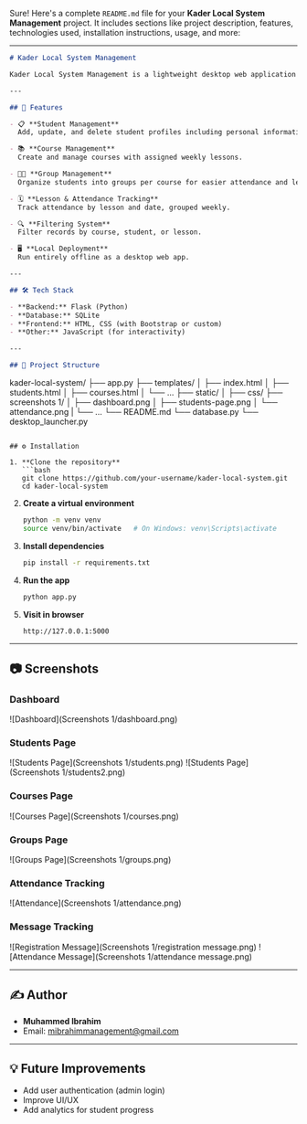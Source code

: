 Sure! Here's a complete `README.md` file for your **Kader Local System Management** project. It includes sections like project description, features, technologies used, installation instructions, usage, and more:

---

```markdown
# Kader Local System Management

Kader Local System Management is a lightweight desktop web application built with **Flask**, **SQLite**, and **HTML/CSS**. It is designed to manage students, courses, lessons, attendance, and group tracking in local learning environments such as coding academies or private classrooms.

---

## 🚀 Features

- 📋 **Student Management**  
  Add, update, and delete student profiles including personal information and course enrollments.

- 📚 **Course Management**  
  Create and manage courses with assigned weekly lessons.

- 🧑‍🏫 **Group Management**  
  Organize students into groups per course for easier attendance and lesson tracking.

- 🗓️ **Lesson & Attendance Tracking**  
  Track attendance by lesson and date, grouped weekly.

- 🔍 **Filtering System**  
  Filter records by course, student, or lesson.

- 🖥️ **Local Deployment**  
  Run entirely offline as a desktop web app.

---

## 🛠️ Tech Stack

- **Backend:** Flask (Python)
- **Database:** SQLite
- **Frontend:** HTML, CSS (with Bootstrap or custom)
- **Other:** JavaScript (for interactivity)

---

## 📂 Project Structure

```

kader-local-system/
├── app.py
├── templates/
│   ├── index.html
│   ├── students.html
│   ├── courses.html
│   └── ...
├── static/
│   ├── css/
├── screenshots 1/
│   ├── dashboard.png
│   ├── students-page.png
│   └── attendance.png
|   └── ...
└── README.md
└── database.py
└── desktop_launcher.py

````

## ⚙️ Installation

1. **Clone the repository**
   ```bash
   git clone https://github.com/your-username/kader-local-system.git
   cd kader-local-system
````

2. **Create a virtual environment**

   ```bash
   python -m venv venv
   source venv/bin/activate   # On Windows: venv\Scripts\activate
   ```

3. **Install dependencies**

   ```bash
   pip install -r requirements.txt
   ```

4. **Run the app**

   ```bash
   python app.py
   ```

5. **Visit in browser**

   ```
   http://127.0.0.1:5000
   ```

---

## 📷 Screenshots

### Dashboard
![Dashboard](Screenshots 1/dashboard.png)

### Students Page
![Students Page](Screenshots 1/students.png)
![Students Page](Screenshots 1/students2.png)

### Courses Page
![Courses Page](Screenshots 1/courses.png)

### Groups Page
![Groups Page](Screenshots 1/groups.png)

### Attendance Tracking
![Attendance](Screenshots 1/attendance.png)

### Message Tracking
![Registration Message](Screenshots 1/registration message.png)
![Attendance Message](Screenshots 1/attendance message.png)

---

## ✍️ Author

* **Muhammed Ibrahim**
* Email: [mibrahimmanagement@gmail.com](mailto:mibrahimmanagement@gmail.com)

---

## 💡 Future Improvements

* Add user authentication (admin login)
* Improve UI/UX
* Add analytics for student progress

```
